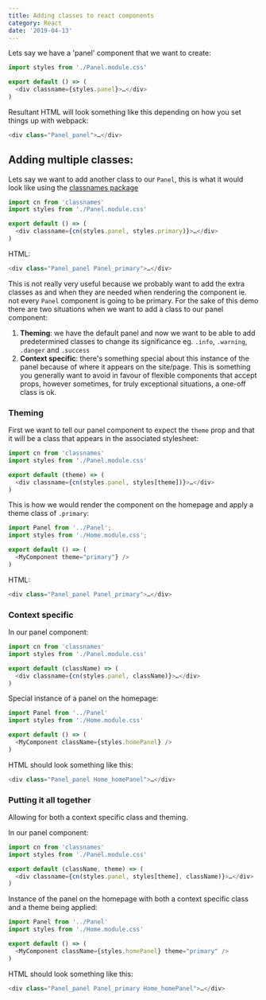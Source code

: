 ```yaml
---
title: Adding classes to react components
category: React
date: '2019-04-13'
---
```


Lets say we have a 'panel' component that we want to create:

```javascript
import styles from './Panel.module.css'

export default () => (
  <div classname={styles.panel}>…</div>
)
```

Resultant HTML will look something like this depending on how you set things up with webpack:

```javascript
<div class="Panel_panel">…</div>
```

## Adding multiple classes:

Lets say we want to add another class to our `Panel`, this is what it would look like using the [classnames package](https://github.com/JedWatson/classnames)

```javascript
import cn from 'classnames'
import styles from './Panel.module.css'

export default () => (
  <div classname={cn(styles.panel, styles.primary)}>…</div>
)
```

HTML:

```javascript
<div class="Panel_panel Panel_primary">…</div>
```

This is not really very useful because we probably want to add the extra classes as and when they are needed when rendering the component ie. not every `Panel` component is going to be primary. For the sake of this demo there are two situations when we want to add a class to our panel component:

1. **Theming**: we have the default panel and now we want to be able to add predetermined classes to change its significance eg. `.info`, `.warning`, `.danger` and `.success`
2. **Context specific**: there's something special about this instance of the panel because of where it appears on the site/page. This is something you generally want to avoid in favour of flexible components that accept props, however sometimes, for truly exceptional situations, a one-off class is ok.

### Theming

First we want to tell our panel component to expect the `theme` prop and that it will be a class that appears in the associated stylesheet:

```javascript
import cn from 'classnames'
import styles from './Panel.module.css'

export default (theme) => (
  <div classname={cn(styles.panel, styles[theme])}>…</div>
)
```

This is how we would render the component on the homepage and apply a theme class of `.primary`:

```javascript
import Panel from '../Panel';
import styles from './Home.module.css';

export default () => (
  <MyComponent theme="primary"} />
)
```

HTML:

```javascript
<div class="Panel_panel Panel_primary">…</div>
```

### Context specific

In our panel component:

```javascript
import cn from 'classnames'
import styles from './Panel.module.css'

export default (className) => (
  <div classname={cn(styles.panel, className)}>…</div>
)
```

Special instance of a panel on the homepage:

```javascript
import Panel from '../Panel'
import styles from './Home.module.css'

export default () => (
  <MyComponent className={styles.homePanel} />
)
```

HTML should look something like this:

```javascript
<div class="Panel_panel Home_homePanel">…</div>
```

### Putting it all together

Allowing for both a context specific class and theming.

In our panel component:

```javascript
import cn from 'classnames'
import styles from './Panel.module.css'

export default (className, theme) => (
  <div classname={cn(styles.panel, styles[theme], className)}>…</div>
)
```

Instance of the panel on the homepage with both a context specific class and a theme being applied:

```javascript
import Panel from '../Panel'
import styles from './Home.module.css'

export default () => (
  <MyComponent className={styles.homePanel} theme="primary" />
)
```

HTML should look something like this:

```javascript
<div class="Panel_panel Panel_primary Home_homePanel">…</div>
```
